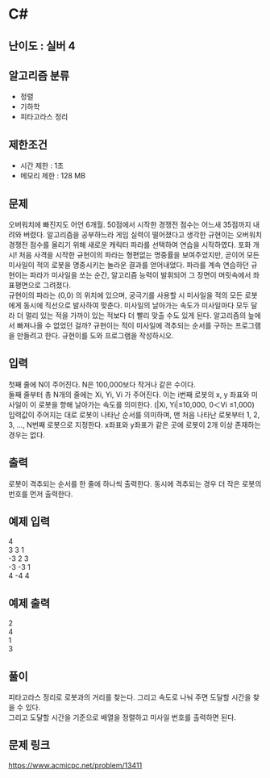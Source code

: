 # C#

## 난이도 : 실버 4

## 알고리즘 분류
  - 정렬
  - 기하학
  - 피타고라스 정리

## 제한조건
  - 시간 제한 : 1초
  - 메모리 제한 : 128 MB

## 문제
오버워치에 빠진지도 어언 6개월. 50점에서 시작한 경쟁전 점수는 어느새 35점까지 내려와 버렸다. 알고리즘을 공부하느라 게임 실력이 떨어졌다고 생각한 규현이는 오버워치 경쟁전 점수를 올리기 위해 새로운 캐릭터 파라를 선택하여 연습을 시작하였다. 포화 개시! 처음 사격을 시작한 규현이의 파라는 형편없는 명중률을 보여주었지만, 곧이어 모든 미사일이 적의 로봇을 명중시키는 놀라운 결과를 얻어내었다. 파라를 계속 연습하던 규현이는 파라가 미사일을 쏘는 순간, 알고리즘 능력이 발휘되어 그 장면이 머릿속에서 좌표평면으로 그려졌다.<br/>
규현이의 파라는 (0,0) 의 위치에 있으며, 궁극기를 사용할 시 미사일을 적의 모든 로봇에게 동시에 직선으로 발사하여 맞춘다. 미사일의 날아가는 속도가 미사일마다 모두 달라 더 멀리 있는 적을 가까이 있는 적보다 더 빨리 맞출 수도 있게 된다. 알고리즘의 늪에서 빠져나올 수 없었던 걸까? 규현이는 적이 미사일에 격추되는 순서를 구하는 프로그램을 만들려고 한다. 규현이를 도와 프로그램을 작성하시오.<br/>


## 입력
첫째 줄에 N이 주어진다. N은 100,000보다 작거나 같은 수이다.<br/>
둘째 줄부터 총 N개의 줄에는 Xi, Yi, Vi 가 주어진다. 이는 i번째 로봇의 x, y 좌표와 미사일이 이 로봇을 향해 날아가는 속도를 의미한다. (|Xi, Yi|≤10,000, 0＜Vi ≤1,000)<br/>
입력값이 주어지는 대로 로봇이 나타난 순서를 의미하며, 맨 처음 나타난 로봇부터 1, 2, 3, ..., N번째 로봇으로 지정한다. x좌표와 y좌표가 같은 곳에 로봇이 2개 이상 존재하는 경우는 없다.<br/>


## 출력
로봇이 격추되는 순서를 한 줄에 하나씩 출력한다. 동시에 격추되는 경우 더 작은 로봇의 번호를 먼저 출력한다.<br/>


## 예제 입력
4<br/>
3 3 1<br/>
-3 2 3<br/>
-3 -3 1<br/>
4 -4 4<br/>


## 예제 출력
2<br/>
4<br/>
1<br/>
3<br/>


## 풀이
피타고라스 정리로 로봇과의 거리를 찾는다. 그리고 속도로 나눠 주면 도달할 시간을 찾을 수 있다.<br/>
그리고 도달할 시간을 기준으로 배열을 정렬하고 미사일 번호를 출력하면 된다.<br/>


## 문제 링크
https://www.acmicpc.net/problem/13411